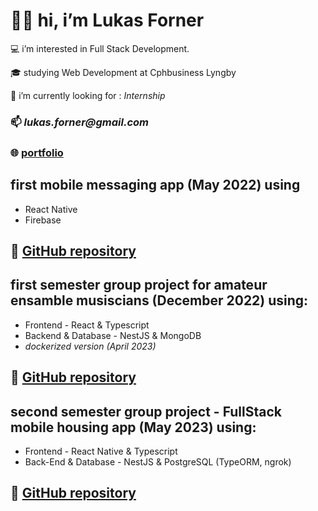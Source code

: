 #  👋🏼   hi, i’m Lukas Forner

   💻   i’m interested in Full Stack Development.
   
   🎓   studying Web Development at Cphbusiness Lyngby
   
   🔎   i’m currently looking for : _Internship_
   
### 📫   _lukas.forner@gmail.com_

### 🌐   [portfolio](https://fornerlukas.com/)

##  first mobile messaging app (May 2022) using 
-    React Native
-    Firebase
## 🔗 [GitHub repository](https://github.com/frustrabe/chatrooms-native)

##  first semester group project for amateur ensamble musiscians (December 2022) using:
-    Frontend - React & Typescript
-    Backend & Database - NestJS & MongoDB
-    *dockerized version (April 2023)*
## 🔗 [GitHub repository](https://github.com/frustrabe/devOps-daos.git)

##  second semester group project - FullStack mobile housing app (May 2023) using:
-    Frontend - React Native & Typescript
-    Back-End & Database - NestJS & PostgreSQL (TypeORM, ngrok)
## 🔗 [GitHub repository](https://github.com/frustrabe/domea)
<!---
frustrabe/frustrabe is a ✨ special ✨ repository because its `README.md` (this file) appears on your GitHub profile.
You can click the Preview link to take a look at your changes.
--->
